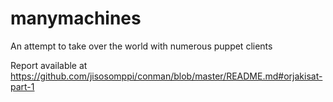 # manymachines
An attempt to take over the world with numerous puppet clients

Report available at https://github.com/jisosomppi/conman/blob/master/README.md#orjakisat-part-1
